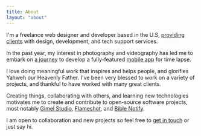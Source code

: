 ```yaml
---
title: About
layout: "about"
---
```


I'm a freelance web designer and developer based in the U.S, [providing clients](https://correctsyntax.com) with design, development, and tech support services. 

In the past year, my interest in photography and videography has led me to embark on [a journey](/posts/journey-behind-velocity-lapse-part-1/) to develop a fully-featured [mobile app](https://velocitylapse.com) for time lapse.

I love doing meaningful work that inspires and helps people, and glorifies Yahweh our Heavenly Father.  I've been very blessed to work on a variety of projects, and thankful to have worked with many great clients. 

Creating things, collaborating with others, and learning new technologies motivates me to create and contribute to open-source software projects, most notably [Gimel Studio](https://gimelstudio.github.io), [Flameshot](https://flameshot.org), and [Bible Notify](https://biblenotify.github.io). 

I am open to collaboration and new projects so feel free to [get in touch](mailto:hi@noahrahm.com) or just say hi. 
